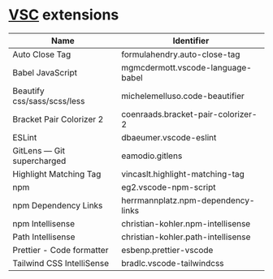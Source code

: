 # [VSC](https://code.visualstudio.com/) extensions
| Name                        | Identifier                         |
|-----------------------------|------------------------------------|
| Auto Close Tag              | formulahendry.auto-close-tag       |
| Babel JavaScript            | mgmcdermott.vscode-language-babel  |
| Beautify css/sass/scss/less | michelemelluso.code-beautifier     |
| Bracket Pair Colorizer 2    | coenraads.bracket-pair-colorizer-2 |
| ESLint                      | dbaeumer.vscode-eslint             |
| GitLens — Git supercharged  | eamodio.gitlens                    |
| Highlight Matching Tag      | vincaslt.highlight-matching-tag    |
| npm                         | eg2.vscode-npm-script              |
| npm Dependency Links        | herrmannplatz.npm-dependency-links |
| npm Intellisense            | christian-kohler.npm-intellisense  |
| Path Intellisense           | christian-kohler.path-intellisense |
| Prettier - Code formatter   | esbenp.prettier-vscode             |
| Tailwind CSS IntelliSense   | bradlc.vscode-tailwindcss          |
 